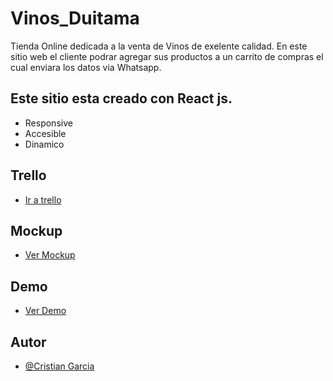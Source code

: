 
# Vinos_Duitama

Tienda Online dedicada a la venta de Vinos de exelente calidad. 
En este sitio web el cliente podrar agregar sus productos a un carrito de compras el cual enviara los datos via Whatsapp.


## Este sitio esta creado con React js.

 - Responsive
 - Accesible
 - Dinamico
 
 ## Trello
- [Ir a trello](https://trello.com/invite/b/telloVQQ/ATTIb1caaf5ef8b5e6eade99dfccf4f5db0c3F2205D5/tienda-virtual)

 ## Mockup
- [Ver Mockup](https://www.figma.com/file/FE7JvTdEiFePXgP2vbMUX5/Untitled?node-id=0%3A1&t=OlcYOjuCgnq3qW2s-1)
  
## Demo
 - [Ver Demo ](https://visionary-tarsier-2b05ca.netlify.app/)

## Autor

- [@Cristian Garcia](https://portfolio-cristian-garcia.netlify.app/)

